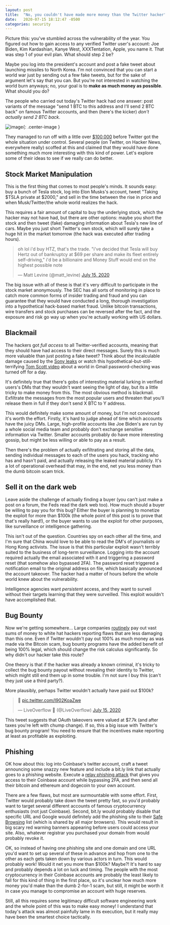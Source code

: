 ```yaml
---
layout: post
title:  "No, you couldn't have made more money than the Twitter hacker"
date:   2020-07-15 18:12:47 -0500
categories: security
---
```


<style>
  .center {
    margin-left: auto;
    margin-right: auto;
  }
</style>

Picture this: you've stumbled across the vulnerability of the year. You figured out how to gain access to any verified Twitter user's account: Joe Biden, Kim Kardashian, Kanye West, XXXTentation, Apple, you name it. That was step 1 of your evil plan. What should step 2 be?

Maybe you log into the president's account and post a fake tweet about launching missiles to North Korea. I'm not convinced that you can start a world war just by sending out a few fake tweets, but for the sake of argument let's say that you can. But you're not interested in watching the world burn anyways; no, your goal is to **make as much money as possible**. What should you do?

The people who carried out today's Twitter hack had one answer: post variants of the message "send 1 BTC to this address and I'll send 2 BTC back"  on famous Twitter accounts, and then (here's the kicker) *don't actually send 2 BTC back*.

![image](https://video-images.vice.com/test-uploads/_uncategorized/1594848885006-image.png){: .center-image }

They managed to run off with a little over [$100,000](https://www.blockchain.com/btc/address/bc1qxy2kgdygjrsqtzq2n0yrf2493p83kkfjhx0wlh?page=2) before Twitter got the whole situation under control. Several people (on Twitter, on Hacker News, everywhere really) scoffed at this and claimed that they would have done something much more interesting with this kind of power. Let's explore some of their ideas to see if we really can do better.

<!--more-->

## Stock Market Manipulation

This is the first thing that comes to most people's minds. It sounds easy: buy a bunch of Tesla stock, log into Elon Musks's account, tweet "Taking $TSLA private at $2000," and sell in the time between the rise in price and when Musk/Twitter/the whole world realizes the hack.

This requires a fair amount of capital to buy the underlying stock, which the hacker may not have had, but there are other options: maybe you short the stock and then tweet (fake) damaging information about Tesla's new line of cars. Maybe you just short Twitter's own stock, which will surely take a huge hit in the market tomorrow (the hack was executed after trading hours).

<blockquote class="twitter-tweet tw-align-center"><p lang="en" dir="ltr">oh lol i&#39;d buy HTZ, that&#39;s the trade. &quot;i&#39;ve decided that Tesla will buy Hertz out of bankruptcy at $69 per share and make its fleet entirely self-driving,&quot; i&#39;d be a billionaire and Money Stuff would end on the highest possible note</p>&mdash; Matt Levine (@matt_levine) <a href="https://twitter.com/matt_levine/status/1283503080978489344?ref_src=twsrc%5Etfw">July 15, 2020</a></blockquote> <script async src="https://platform.twitter.com/widgets.js" charset="utf-8"></script>

The big issue with all of these is that it's very difficult to participate in the stock market anonymously. The SEC has all sorts of monitoring in place to catch more common forms of insider trading and fraud and you can guarantee that they would have conducted a long, thorough investigation into a hypothetical hack-based market fraud. Unlike bitcoin transactions, wire transfers and stock purchases can be reversed after the fact, and the exposure and risk go way up when you're actually working with US dollars.

## Blackmail

The hackers got *full access* to all Twitter-verified accounts, meaning that they should have had access to their direct messages. Surely this is much more valuable than just posting a fake tweet? Think about the incalculable damage caused by the [Sony leaks](https://www.vanityfair.com/news/2019/10/the-untold-story-of-the-sony-hack) or watch this hypothetical-but-still-terrifying [Tom Scott video](https://www.youtube.com/watch?v=y4GB_NDU43Q) about a world in Gmail password-checking was turned off for a day.

It's definitely true that there's gobs of interesting material lurking in verified users's DMs that they wouldn't want seeing the light of day, but its a little tricky to make money from this. The most obvious method is blackmail. Exfiltrate the messages from the most popular users and threaten that you'll release them in full if they don't send X BTC to Y address.

This would definitely make some amount of money, but I'm not convinced it's worth the effort. Firstly, it's hard to judge ahead of time which accounts have the juicy DMs. Large, high-profile accounts like Joe Biden's are run by a whole social media team and probably don't exchange sensitive information via Twitter. Smaller accounts probably do have more interesting gossip, but might be less willing or able to pay as a result.

Then there's the problem of actually exfiltrating and storing all the data, sending individual messages to each of the users you hack, tracking who has and hasn't paid, and actually releasing the leaked material publicly. It's a lot of operational overhead that may, in the end, net you less money than the dumb bitcoin scam trick.

## Sell it on the dark web

Leave aside the challenge of actually finding a buyer (you can't just make a post on a forum, the Feds read the dark web too). How much should a buyer be willing to pay you for this bug? Either the buyer is planning to monetize the exploit for more than $100k (the whole point of this post is to prove that that's really hard!), or the buyer wants to use the exploit for other purposes, like surveillance or intelligence gathering.

This isn't out of the question. Countries spy on each other all the time, and I'm sure that China would love to be able to read the DM's of journalists or Hong Kong activists. The issue is that this particular exploit wasn't terribly suited to the business of long-term surveillance. Logging into the account required actually the email associated with it and triggering a password reset (that somehow also bypassed 2FA). The password reset triggered a notification email to the original address on file, which basically announced the account takeover. The hacker had a matter of hours before the whole world knew about the vulnerability.

Intelligence agencies want *persistent* access, and they want to surveil without their targets learning that they were surveilled. This exploit wouldn't have accomplished that.

## Bug Bounty

Now we're getting somewhere... Large companies [routinely](https://www.forbes.com/sites/johnkoetsier/2020/05/31/hacker-finds-huge-apple-security-hole-apple-pays-100000-bug-bounty/#576388b36894) pay out vast sums of money to white hat hackers reporting flaws that are less damaging than this one. Even if Twitter wouldn't pay out 100% as much money as was made via the Bitcoin scam, bug bounty programs have the added benefit of being 100% legal, which should change the risk calculus significantly. So why didn't our hacker take this route?

One theory is that if the hacker was already a known criminal, it's tricky to collect the bug bounty payout without revealing their identity to Twitter, which might still end them up in some trouble. I'm not sure I buy this (can't they just use a third party?).

More plausibly, perhaps Twitter wouldn't actually have paid out $100k?

<blockquote class="twitter-tweet tw-align-center"><p lang="und" dir="ltr">🤔 <a href="https://t.co/I902KoaZwe">pic.twitter.com/I902KoaZwe</a></p>&mdash; LiveOverflow 🔴 (@LiveOverflow) <a href="https://twitter.com/LiveOverflow/status/1283511782380908545?ref_src=twsrc%5Etfw">July 15, 2020</a></blockquote> <script async src="https://platform.twitter.com/widgets.js" charset="utf-8"></script>

This tweet suggests that OAuth takeovers were valued at $7.7k (and after taxes you're left with chump change). If so, this a big issue with Twitter's bug bounty program! You need to ensure that the incentives make reporting at least as profitable as exploiting.

## Phishing

OK how about this: log into Coinbase's twitter account, craft a tweet announcing some snazzy new feature and include a bit.ly link that actually goes to a phishing website. Execute a [relay phishing attack](https://fortenf.org/e/2018/05/29/coinbase-phishing.html) that gives you access to their Coinbase account while bypassing 2FA, and then send all their bitcoin and ethereum and dogecoin to your own account.

There are a few flaws, but most are surmountable with some effort. First, Twitter would probably take down the tweet pretty fast, so you'd probably want to target several different accounts of famous cryptocurrency enthusiasts (not just Coinbase). Second, bit.ly would probably disable that specific URL and Google would definitely add the phishing site to their [Safe Browsing](https://safebrowsing.google.com/) list (which is shared by all major browsers). This would result in big scary red warning banners appearing before users could access your site. Also, whatever registrar you purchased your domain from would probably revoke it.

OK, so instead of having one phishing site and one domain and one URL you'd want to set up several of these in advance and hop from one to the other as each gets taken down by various actors in turn. This would probably work! Would it net you more than $100k? Maybe?! It's hard to say and probably depends a lot on luck and timing. The people with the most cryptocurrency in their Coinbase accounts are probably the least likely to fall for this kind of thing in the first place, so it's unclear how much more money you'd make than the dumb 2-for-1 scam, but still, it might be worth it in case you manage to compromise an account with huge reserves.

Still, all this requires some legitimacy difficult software engineering work and the whole point of this was to make easy money! I understand that today's attack was almost painfully lame in its execution, but it really may have been the smartest choice tactically.
